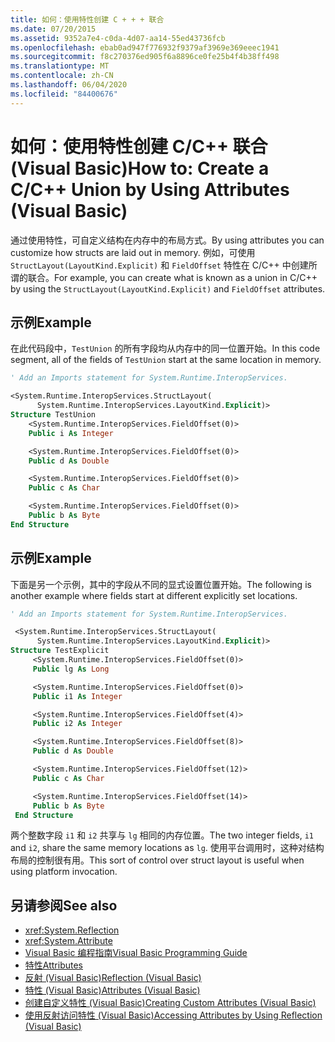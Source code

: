 ```yaml
---
title: 如何：使用特性创建 C + + + 联合
ms.date: 07/20/2015
ms.assetid: 9352a7e4-c0da-4d07-aa14-55ed43736fcb
ms.openlocfilehash: ebab0ad947f776932f9379af3969e369eeec1941
ms.sourcegitcommit: f8c270376ed905f6a8896ce0fe25b4f4b38ff498
ms.translationtype: MT
ms.contentlocale: zh-CN
ms.lasthandoff: 06/04/2020
ms.locfileid: "84400676"
---
```

# <a name="how-to-create-a-cc-union-by-using-attributes-visual-basic"></a><span data-ttu-id="678ec-102">如何：使用特性创建 C/C++ 联合 (Visual Basic)</span><span class="sxs-lookup"><span data-stu-id="678ec-102">How to: Create a C/C++ Union by Using Attributes (Visual Basic)</span></span>

<span data-ttu-id="678ec-103">通过使用特性，可自定义结构在内存中的布局方式。</span><span class="sxs-lookup"><span data-stu-id="678ec-103">By using attributes you can customize how structs are laid out in memory.</span></span> <span data-ttu-id="678ec-104">例如，可使用 `StructLayout(LayoutKind.Explicit)` 和 `FieldOffset` 特性在 C/C++ 中创建所谓的联合。</span><span class="sxs-lookup"><span data-stu-id="678ec-104">For example, you can create what is known as a union in C/C++ by using the `StructLayout(LayoutKind.Explicit)` and `FieldOffset` attributes.</span></span>

## <a name="example"></a><span data-ttu-id="678ec-105">示例</span><span class="sxs-lookup"><span data-stu-id="678ec-105">Example</span></span>

<span data-ttu-id="678ec-106">在此代码段中，`TestUnion` 的所有字段均从内存中的同一位置开始。</span><span class="sxs-lookup"><span data-stu-id="678ec-106">In this code segment, all of the fields of `TestUnion` start at the same location in memory.</span></span>

```vb
' Add an Imports statement for System.Runtime.InteropServices.

<System.Runtime.InteropServices.StructLayout(
      System.Runtime.InteropServices.LayoutKind.Explicit)>
Structure TestUnion
    <System.Runtime.InteropServices.FieldOffset(0)>
    Public i As Integer

    <System.Runtime.InteropServices.FieldOffset(0)>
    Public d As Double

    <System.Runtime.InteropServices.FieldOffset(0)>
    Public c As Char

    <System.Runtime.InteropServices.FieldOffset(0)>
    Public b As Byte
End Structure
```

## <a name="example"></a><span data-ttu-id="678ec-107">示例</span><span class="sxs-lookup"><span data-stu-id="678ec-107">Example</span></span>

<span data-ttu-id="678ec-108">下面是另一个示例，其中的字段从不同的显式设置位置开始。</span><span class="sxs-lookup"><span data-stu-id="678ec-108">The following is another example where fields start at different explicitly set locations.</span></span>

```vb
' Add an Imports statement for System.Runtime.InteropServices.

 <System.Runtime.InteropServices.StructLayout(
      System.Runtime.InteropServices.LayoutKind.Explicit)>
Structure TestExplicit
     <System.Runtime.InteropServices.FieldOffset(0)>
     Public lg As Long

     <System.Runtime.InteropServices.FieldOffset(0)>
     Public i1 As Integer

     <System.Runtime.InteropServices.FieldOffset(4)>
     Public i2 As Integer

     <System.Runtime.InteropServices.FieldOffset(8)>
     Public d As Double

     <System.Runtime.InteropServices.FieldOffset(12)>
     Public c As Char

     <System.Runtime.InteropServices.FieldOffset(14)>
     Public b As Byte
 End Structure
```

<span data-ttu-id="678ec-109">两个整数字段 `i1` 和 `i2` 共享与 `lg` 相同的内存位置。</span><span class="sxs-lookup"><span data-stu-id="678ec-109">The two integer fields, `i1` and `i2`, share the same memory locations as `lg`.</span></span> <span data-ttu-id="678ec-110">使用平台调用时，这种对结构布局的控制很有用。</span><span class="sxs-lookup"><span data-stu-id="678ec-110">This sort of control over struct layout is useful when using platform invocation.</span></span>

## <a name="see-also"></a><span data-ttu-id="678ec-111">另请参阅</span><span class="sxs-lookup"><span data-stu-id="678ec-111">See also</span></span>

- <xref:System.Reflection>
- <xref:System.Attribute>
- [<span data-ttu-id="678ec-112">Visual Basic 编程指南</span><span class="sxs-lookup"><span data-stu-id="678ec-112">Visual Basic Programming Guide</span></span>](../../index.md)
- [<span data-ttu-id="678ec-113">特性</span><span class="sxs-lookup"><span data-stu-id="678ec-113">Attributes</span></span>](../../../../standard/attributes/index.md)
- [<span data-ttu-id="678ec-114">反射 (Visual Basic)</span><span class="sxs-lookup"><span data-stu-id="678ec-114">Reflection (Visual Basic)</span></span>](../reflection.md)
- [<span data-ttu-id="678ec-115">特性 (Visual Basic)</span><span class="sxs-lookup"><span data-stu-id="678ec-115">Attributes (Visual Basic)</span></span>](../../../language-reference/attributes.md)
- [<span data-ttu-id="678ec-116">创建自定义特性 (Visual Basic)</span><span class="sxs-lookup"><span data-stu-id="678ec-116">Creating Custom Attributes (Visual Basic)</span></span>](creating-custom-attributes.md)
- [<span data-ttu-id="678ec-117">使用反射访问特性 (Visual Basic)</span><span class="sxs-lookup"><span data-stu-id="678ec-117">Accessing Attributes by Using Reflection (Visual Basic)</span></span>](accessing-attributes-by-using-reflection.md)
